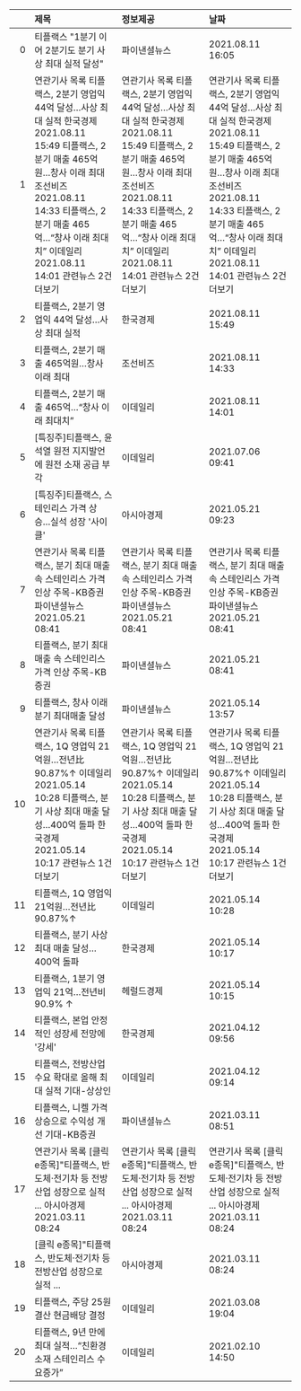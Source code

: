 |    | 제목                                                                                                                                                                                                                                                                | 정보제공                                                                                                                                                                                                                                                            | 날짜                                                                                                                                                                                                                                                                |
|---:|:--------------------------------------------------------------------------------------------------------------------------------------------------------------------------------------------------------------------------------------------------------------------|:--------------------------------------------------------------------------------------------------------------------------------------------------------------------------------------------------------------------------------------------------------------------|:--------------------------------------------------------------------------------------------------------------------------------------------------------------------------------------------------------------------------------------------------------------------|
|  0 | 티플랙스 "1분기 이어 2분기도 분기 사상 최대 실적 달성"                                                                                                                                                                                                              | 파이낸셜뉴스                                                                                                                                                                                                                                                        | 2021.08.11 16:05                                                                                                                                                                                                                                                    |
|  1 | 연관기사 목록  티플랙스, 2분기 영업익 44억 달성…사상 최대 실적  한국경제  2021.08.11 15:49  티플랙스, 2분기 매출 465억원…창사 이래 최대  조선비즈  2021.08.11 14:33  티플랙스, 2분기 매출 465억…“창사 이래 최대치”  이데일리  2021.08.11 14:01  관련뉴스 2건 더보기 | 연관기사 목록  티플랙스, 2분기 영업익 44억 달성…사상 최대 실적  한국경제  2021.08.11 15:49  티플랙스, 2분기 매출 465억원…창사 이래 최대  조선비즈  2021.08.11 14:33  티플랙스, 2분기 매출 465억…“창사 이래 최대치”  이데일리  2021.08.11 14:01  관련뉴스 2건 더보기 | 연관기사 목록  티플랙스, 2분기 영업익 44억 달성…사상 최대 실적  한국경제  2021.08.11 15:49  티플랙스, 2분기 매출 465억원…창사 이래 최대  조선비즈  2021.08.11 14:33  티플랙스, 2분기 매출 465억…“창사 이래 최대치”  이데일리  2021.08.11 14:01  관련뉴스 2건 더보기 |
|  2 | 티플랙스, 2분기 영업익 44억 달성…사상 최대 실적                                                                                                                                                                                                                     | 한국경제                                                                                                                                                                                                                                                            | 2021.08.11 15:49                                                                                                                                                                                                                                                    |
|  3 | 티플랙스, 2분기 매출 465억원…창사 이래 최대                                                                                                                                                                                                                         | 조선비즈                                                                                                                                                                                                                                                            | 2021.08.11 14:33                                                                                                                                                                                                                                                    |
|  4 | 티플랙스, 2분기 매출 465억…“창사 이래 최대치”                                                                                                                                                                                                                       | 이데일리                                                                                                                                                                                                                                                            | 2021.08.11 14:01                                                                                                                                                                                                                                                    |
|  5 | [특징주]티플랙스, 윤석열 원전 지지발언에 원전 소재 공급 부각                                                                                                                                                                                                        | 이데일리                                                                                                                                                                                                                                                            | 2021.07.06 09:41                                                                                                                                                                                                                                                    |
|  6 | [특징주]티플랙스, 스테인리스 가격 상승…실석 성장 '사이클'                                                                                                                                                                                                           | 아시아경제                                                                                                                                                                                                                                                          | 2021.05.21 09:23                                                                                                                                                                                                                                                    |
|  7 | 연관기사 목록  티플랙스, 분기 최대 매출 속 스테인리스 가격 인상 주목-KB증권  파이낸셜뉴스  2021.05.21 08:41                                                                                                                                                         | 연관기사 목록  티플랙스, 분기 최대 매출 속 스테인리스 가격 인상 주목-KB증권  파이낸셜뉴스  2021.05.21 08:41                                                                                                                                                         | 연관기사 목록  티플랙스, 분기 최대 매출 속 스테인리스 가격 인상 주목-KB증권  파이낸셜뉴스  2021.05.21 08:41                                                                                                                                                         |
|  8 | 티플랙스, 분기 최대 매출 속 스테인리스 가격 인상 주목-KB증권                                                                                                                                                                                                        | 파이낸셜뉴스                                                                                                                                                                                                                                                        | 2021.05.21 08:41                                                                                                                                                                                                                                                    |
|  9 | 티플랙스, 창사 이래 분기 최대매출 달성                                                                                                                                                                                                                              | 파이낸셜뉴스                                                                                                                                                                                                                                                        | 2021.05.14 13:57                                                                                                                                                                                                                                                    |
| 10 | 연관기사 목록  티플랙스, 1Q 영업익 21억원…전년比 90.87%↑  이데일리  2021.05.14 10:28  티플랙스, 분기 사상 최대 매출 달성…400억 돌파  한국경제  2021.05.14 10:17  관련뉴스 1건 더보기                                                                                | 연관기사 목록  티플랙스, 1Q 영업익 21억원…전년比 90.87%↑  이데일리  2021.05.14 10:28  티플랙스, 분기 사상 최대 매출 달성…400억 돌파  한국경제  2021.05.14 10:17  관련뉴스 1건 더보기                                                                                | 연관기사 목록  티플랙스, 1Q 영업익 21억원…전년比 90.87%↑  이데일리  2021.05.14 10:28  티플랙스, 분기 사상 최대 매출 달성…400억 돌파  한국경제  2021.05.14 10:17  관련뉴스 1건 더보기                                                                                |
| 11 | 티플랙스, 1Q 영업익 21억원…전년比 90.87%↑                                                                                                                                                                                                                           | 이데일리                                                                                                                                                                                                                                                            | 2021.05.14 10:28                                                                                                                                                                                                                                                    |
| 12 | 티플랙스, 분기 사상 최대 매출 달성…400억 돌파                                                                                                                                                                                                                       | 한국경제                                                                                                                                                                                                                                                            | 2021.05.14 10:17                                                                                                                                                                                                                                                    |
| 13 | 티플랙스, 1분기 영업익 21억…전년비 90.9% ↑                                                                                                                                                                                                                          | 헤럴드경제                                                                                                                                                                                                                                                          | 2021.05.14 10:15                                                                                                                                                                                                                                                    |
| 14 | 티플랙스, 본업 안정적인 성장세 전망에 '강세'                                                                                                                                                                                                                        | 한국경제                                                                                                                                                                                                                                                            | 2021.04.12 09:56                                                                                                                                                                                                                                                    |
| 15 | 티플랙스, 전방산업 수요 확대로 올해 최대 실적 기대-상상인                                                                                                                                                                                                           | 이데일리                                                                                                                                                                                                                                                            | 2021.04.12 09:14                                                                                                                                                                                                                                                    |
| 16 | 티플랙스, 니켈 가격 상승으로 수익성 개선 기대-KB증권                                                                                                                                                                                                                | 파이낸셜뉴스                                                                                                                                                                                                                                                        | 2021.03.11 08:51                                                                                                                                                                                                                                                    |
| 17 | 연관기사 목록  [클릭 e종목]"티플랙스, 반도체·전기차 등 전방산업 성장으로 실적 ...  아시아경제  2021.03.11 08:24                                                                                                                                                     | 연관기사 목록  [클릭 e종목]"티플랙스, 반도체·전기차 등 전방산업 성장으로 실적 ...  아시아경제  2021.03.11 08:24                                                                                                                                                     | 연관기사 목록  [클릭 e종목]"티플랙스, 반도체·전기차 등 전방산업 성장으로 실적 ...  아시아경제  2021.03.11 08:24                                                                                                                                                     |
| 18 | [클릭 e종목]"티플랙스, 반도체·전기차 등 전방산업 성장으로 실적 ...                                                                                                                                                                                                  | 아시아경제                                                                                                                                                                                                                                                          | 2021.03.11 08:24                                                                                                                                                                                                                                                    |
| 19 | 티플랙스, 주당 25원 결산 현금배당 결정                                                                                                                                                                                                                              | 이데일리                                                                                                                                                                                                                                                            | 2021.03.08 19:04                                                                                                                                                                                                                                                    |
| 20 | 티플랙스, 9년 만에 최대 실적…“친환경소재 스테인리스 수요증가”                                                                                                                                                                                                       | 이데일리                                                                                                                                                                                                                                                            | 2021.02.10 14:50                                                                                                                                                                                                                                                    |